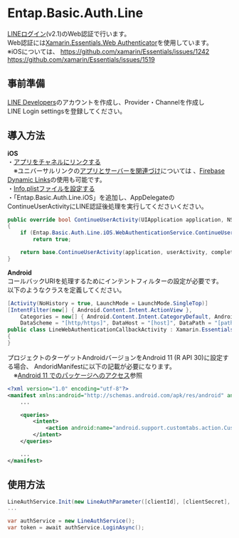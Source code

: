 ﻿# Entap.Basic.Auth.Line
[LINEログイン](https://developers.line.biz/ja/reference/line-login/)(v2.1)のWeb認証で行います。  
Web認証には[Xamarin.Essentials.Web Authenticator](https://docs.microsoft.com/ja-jp/xamarin/essentials/web-authenticator)を使用しています。  
※iOSについては、
https://github.com/xamarin/Essentials/issues/1242
https://github.com/xamarin/Essentials/issues/1519

## 事前準備
[LINE Developers](https://developers.line.biz/ja/)のアカウントを作成し、Provider・Channelを作成し  
LINE Login settingsを登録してください。

## 導入方法

**iOS**  
 ・[アプリをチャネルにリンクする](https://developers.line.biz/ja/docs/ios-sdk/swift/setting-up-project/#linking-app-to-channel)  
　※ユニバーサルリンクの[アプリとサーバーを関連づけ](https://developers.line.biz/ja/docs/ios-sdk/swift/universal-links-support/#ul-s1)については 、[Firebase Dynamic Links](https://firebase.google.com/docs/dynamic-links?hl=ja)の使用も可能です。    
・[Info.plistファイルを設定する](https://developers.line.biz/ja/docs/ios-sdk/swift/setting-up-project/#config-infoplist-file)  
・「Entap.Basic.Auth.Line.iOS」を追加し、AppDelegateのContinueUserActivityにLINE認証後処理を実行してくださいください。
```csharp
public override bool ContinueUserActivity(UIApplication application, NSUserActivity userActivity, UIApplicationRestorationHandler completionHandler)
{
    if (Entap.Basic.Auth.Line.iOS.WebAuthenticationService.ContinueUserActivity(application, userActivity, completionHandler))
        return true;

    return base.ContinueUserActivity(application, userActivity, completionHandler);
}
```
**Android**  
コールバックURIを処理するためにインテントフィルターの設定が必要です。  
以下のようなクラスを定義してください。  
```csharp
[Activity(NoHistory = true, LaunchMode = LaunchMode.SingleTop)]
[IntentFilter(new[] { Android.Content.Intent.ActionView },
    Categories = new[] { Android.Content.Intent.CategoryDefault, Android.Content.Intent.CategoryBrowsable },
    DataScheme = "[http/https]", DataHost = "[host]", DataPath = "[path]")]
public class LineWebAuthenticationCallbackActivity : Xamarin.Essentials.WebAuthenticatorCallbackActivity
{
}
```

プロジェクトのターゲットAndroidバージョンをAndroid 11 (R API 30)に設定する場合、
AndoridManifestに以下の記載が必要になります。  
　※[Android 11 でのパッケージへのアクセス](https://developer.android.com/about/versions/11/privacy/package-visibility)参照
```xml
<?xml version="1.0" encoding="utf-8"?>
<manifest xmlns:android="http://schemas.android.com/apk/res/android" android:versionCode="1" android:versionName="1.0" package="jp.co.entap.shiro.co">
	...

	<queries>
	    <intent>
	        <action android:name="android.support.customtabs.action.CustomTabsService" />
	    </intent>
	</queries>

	...
</manifest>
```

## 使用方法
```csharp
LineAuthService.Init(new LineAuthParameter([clientId], [clientSecret], [scope], [redirectUri]);
...

var authService = new LineAuthService();
var token = await authService.LoginAsync();
```
